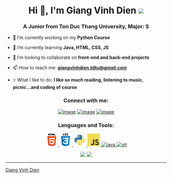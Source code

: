 <h1 align="center">Hi 👋, I'm Giang Vinh Dien <img height="40" src="https://emoji.gg/assets/emoji/java.png"></h1>
<h3 align="center">A Junior from Ton Duc Thang University, Major: S</h3>

- 🔭 I’m currently working on my **Python Course**

- 🌱 I’m currently learning **Java, HTML, CSS, JS**

- 👯 I’m looking to collaborate on **front-end and back-end projects**

- 📫 How to reach me: **giangvinhdien.tdtu@gmail.com**

- ⚡ What I like to do: **I like so much reading, listening to music, picnic...and coding of course**

<h3 align="center">Connect with me:</h3>
<div align="center">

[![image](https://img.shields.io/badge/LinkedIn-0077B5?style=for-the-badge&logo=linkedin&logoColor=white)](www.linkedin.com/in/gvdien)
[![image](https://img.shields.io/badge/Instagram-E4405F?style=for-the-badge&logo=instagram&logoColor=white)](https://www.instagram.com/giangdien1311/)
[![image](https://img.shields.io/badge/Gmail-D14836?style=for-the-badge&logo=gmail&logoColor=white)](mailto:giangvinhdien.tdtu@gmail.com)
  
</div>

<h3 align="center">Languages and Tools:</h3>

<p align="center"> 
  <a href="https://www.w3.org/html/" target="_blank"> 
    <img src="https://raw.githubusercontent.com/devicons/devicon/master/icons/html5/html5-original-wordmark.svg" alt="html5" width="40" height="40"/> 
  </a>
  <a href="https://www.w3schools.com/css/" target="_blank"> 
    <img src="https://raw.githubusercontent.com/devicons/devicon/master/icons/css3/css3-original-wordmark.svg" alt="css3" width="40" height="40"/> 
  </a> 
  <a href="https://www.python.org" target="_blank"> 
    <img src="https://raw.githubusercontent.com/devicons/devicon/master/icons/python/python-original.svg" alt="python" width="40" height="40"/> 
  </a>  
  <a href="https://developer.mozilla.org/en-US/docs/Web/JavaScript" target="_blank"> 
    <img src="https://raw.githubusercontent.com/devicons/devicon/master/icons/javascript/javascript-original.svg" alt="javascript" width="40" height="40"/> 
  </a> 
  <a href="https://www.java.com/" target="_blank"> 
    <img src="https://emoji.gg/assets/emoji/java.png" alt="java" width="40" height="40"/> 
  </a> 
  <a href="https://git-scm.com/" target="_blank"> 
    <img src="https://www.vectorlogo.zone/logos/git-scm/git-scm-icon.svg" alt="git" width="40" height="40"/> 
  </a>
</p>

<p align= "center">
  <img height= "150" src="https://github-readme-stats.vercel.app/api?username=Gvdien&theme=react&show_icons=true&include_all_commits=true" />
  <img height= "150" src="https://github-readme-stats.vercel.app/api/top-langs/?username=Gvdien&theme=react&layout=compact" />
</p>

------

[Giang Vinh Dien](https://github.com/Gvdien)

